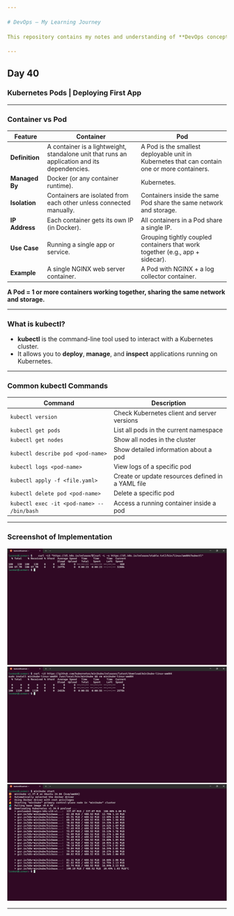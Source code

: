```yaml
---

# DevOps – My Learning Journey

This repository contains my notes and understanding of **DevOps concepts**.

---
```


## Day 40

### Kubernetes Pods | Deploying First App

---

### **Container vs Pod**

| **Feature**    | **Container**                                                                                | **Pod**                                                                                      |
| -------------- | -------------------------------------------------------------------------------------------- | -------------------------------------------------------------------------------------------- |
| **Definition** | A container is a lightweight, standalone unit that runs an application and its dependencies. | A Pod is the smallest deployable unit in Kubernetes that can contain one or more containers. |
| **Managed By** | Docker (or any container runtime).                                                           | Kubernetes.                                                                                  |
| **Isolation**  | Containers are isolated from each other unless connected manually.                           | Containers inside the same Pod share the same network and storage.                           |
| **IP Address** | Each container gets its own IP (in Docker).                                                  | All containers in a Pod share a single IP.                                                   |
| **Use Case**   | Running a single app or service.                                                             | Grouping tightly coupled containers that work together (e.g., app + sidecar).                |
| **Example**    | A single NGINX web server container.                                                         | A Pod with NGINX + a log collector container.                                                |

 **A Pod = 1 or more containers working together, sharing the same network and storage.**

---

### **What is kubectl?**

* **kubectl** is the command-line tool used to interact with a Kubernetes cluster.
* It allows you to **deploy**, **manage**, and **inspect** applications running on Kubernetes.

---

### **Common kubectl Commands**

| **Command**                                | **Description**                                   |
| ------------------------------------------ | ------------------------------------------------- |
| `kubectl version`                          | Check Kubernetes client and server versions       |
| `kubectl get pods`                         | List all pods in the current namespace            |
| `kubectl get nodes`                        | Show all nodes in the cluster                     |
| `kubectl describe pod <pod-name>`          | Show detailed information about a pod             |
| `kubectl logs <pod-name>`                  | View logs of a specific pod                       |
| `kubectl apply -f <file.yaml>`             | Create or update resources defined in a YAML file |
| `kubectl delete pod <pod-name>`            | Delete a specific pod                             |
| `kubectl exec -it <pod-name> -- /bin/bash` | Access a running container inside a pod           |

---

### **Screenshot of Implementation**

![image alt](https://github.com/adhikarilaxman/DevOps-Journey/blob/1c14b35b64e9754b5cd05b5497d2b43de729f63d/Day40/Day40%2001%20Installation%20Of%20Kubectl.jpg)
![image alt](https://github.com/adhikarilaxman/DevOps-Journey/blob/1c14b35b64e9754b5cd05b5497d2b43de729f63d/Day40/Day40%2002%20Installation%20Of%20Minikube.jpg)
![image alt](https://github.com/adhikarilaxman/DevOps-Journey/blob/1c14b35b64e9754b5cd05b5497d2b43de729f63d/Day40/Day40%2003.jpg)

---

